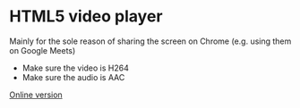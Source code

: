 # HTML5 video player

Mainly for the sole reason of sharing the screen on Chrome (e.g. using them on Google Meets)

- Make sure the video is H264
- Make sure the audio is AAC

[Online version](https://rawcdn.githack.com/ZanderOlidan/html5-local-video/9963e1c5341eeed0c6f95651830adf9d4692f142/index.html)